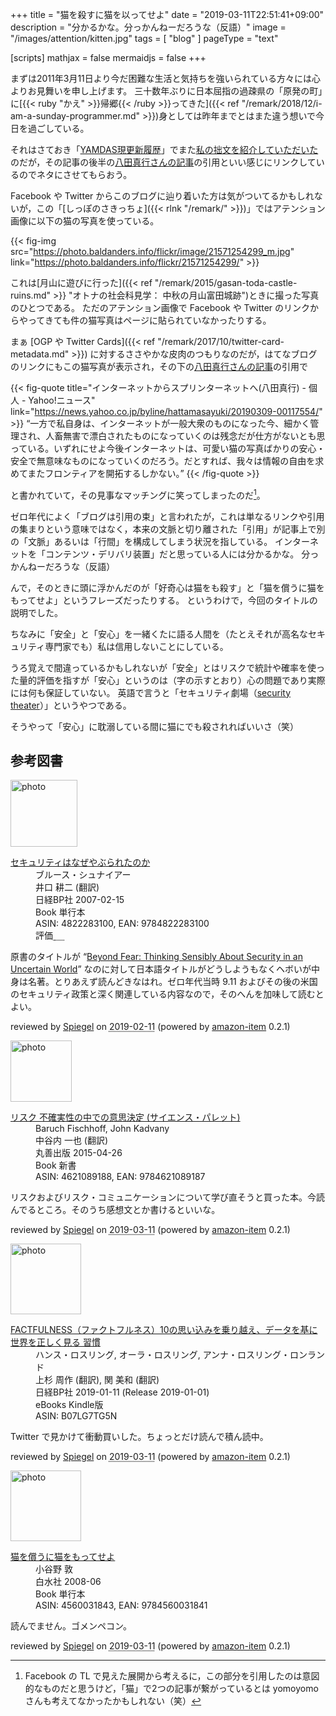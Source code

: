 +++
title = "猫を殺すに猫を以ってせよ"
date = "2019-03-11T22:51:41+09:00"
description = "分かるかな。分っかんねーだろうな（反語）"
image = "/images/attention/kitten.jpg"
tags = [ "blog" ]
pageType = "text"

[scripts]
  mathjax = false
  mermaidjs = false
+++

まずは2011年3月11日より今だ困難な生活と気持ちを強いられている方々には心よりお見舞いを申し上げます。
三十数年ぶりに日本屈指の過疎県の「原発の町」に[{{< ruby "かえ" >}}帰郷{{< /ruby >}}ってきた]({{< ref "/remark/2018/12/i-am-a-sunday-programmer.md" >}})身としては昨年までとはまた違う想いで今日を過ごしている。

それはさておき「[YAMDAS現更新履歴](https://yamdas.hatenablog.com/)」でまた[私の拙文を紹介していただいた](https://yamdas.hatenablog.com/entry/20190311/openweb)のだが，その記事の後半の[八田真行さんの記事](https://news.yahoo.co.jp/byline/hattamasayuki/20190309-00117554/)の引用といい感じにリンクしているのでネタにさせてもらおう。

Facebook や Twitter からこのブログに辿り着いた方は気がついてるかもしれないが，この「[しっぽのさきっちょ]({{< rlnk "/remark/" >}})」ではアテンション画像に以下の猫の写真を使っている。

{{< fig-img src="https://photo.baldanders.info/flickr/image/21571254299_m.jpg" link="https://photo.baldanders.info/flickr/21571254299/" >}}

これは[月山に遊びに行った]({{< ref "/remark/2015/gasan-toda-castle-ruins.md" >}} "オトナの社会科見学： 中秋の月山富田城跡")ときに撮った写真のひとつである。
ただのアテンション画像で Facebook や Twitter のリンクからやってきても件の猫写真はページに貼られていなかったりする。

まぁ [OGP や Twitter Cards]({{< ref "/remark/2017/10/twitter-card-metadata.md" >}}) に対するささやかな皮肉のつもりなのだが，はてなブログのリンクにもこの猫写真が表示され，その下の[八田真行さんの記事](https://news.yahoo.co.jp/byline/hattamasayuki/20190309-00117554/)の引用で

{{< fig-quote title="インターネットからスプリンターネットへ(八田真行) - 個人 - Yahoo!ニュース" link="https://news.yahoo.co.jp/byline/hattamasayuki/20190309-00117554/" >}}
<q>一方で私自身は、インターネットが一般大衆のものになった今、細かく管理され、人畜無害で漂白されたものになっていくのは残念だが仕方がないとも思っている。いずれにせよ今後インターネットは、可愛い猫の写真ばかりの安心・安全で無意味なものになっていくのだろう。だとすれば、我々は情報の自由を求めてまたフロンティアを開拓するしかない。</q>
{{< /fig-quote >}}

と書かれていて，その見事なマッチングに笑ってしまったのだ[^cat1]。

[^cat1]: Facebook の TL で見えた展開から考えるに，この部分を引用したのは意図的なものだと思うけど，「猫」で2つの記事が繋がっているとは yomoyomo さんも考えてなかったかもしれない（笑）

ゼロ年代によく「ブログは引用の束」と言われたが，これは単なるリンクや引用の集まりという意味ではなく，本来の文脈と切り離された「引用」が記事上で別の「文脈」あるいは「行間」を構成してしまう状況を指している。
インターネットを「コンテンツ・デリバリ装置」だと思っている人には分かるかな。
分っかんねーだろうな（反語）

んで，そのときに頭に浮かんだのが「好奇心は猫をも殺す」と「猫を償うに猫をもってせよ」というフレーズだったりする。
というわけで，今回のタイトルの説明でした。

ちなみに「安全」と「安心」を一緒くたに語る人間を（たとえそれが高名なセキュリティ専門家でも）私は信用しないことにしている。

うろ覚えで間違っているかもしれないが「安全」とはリスクで統計や確率を使った量的評価を指すが「安心」というのは（字の示すとおり）心の問題であり実際には何も保証していない。
英語で言うと「セキュリティ劇場（[security theater](https://en.wikipedia.org/wiki/Security_theater)）」というやつである。

そうやって「安心」に耽溺している間に猫にでも殺されればいいさ（笑）

## 参考図書

<div class="hreview">
  <div class="photo"><a class="item url" href="https://www.amazon.co.jp/%E3%82%BB%E3%82%AD%E3%83%A5%E3%83%AA%E3%83%86%E3%82%A3%E3%81%AF%E3%81%AA%E3%81%9C%E3%82%84%E3%81%B6%E3%82%89%E3%82%8C%E3%81%9F%E3%81%AE%E3%81%8B-%E3%83%96%E3%83%AB%E3%83%BC%E3%82%B9%E3%83%BB%E3%82%B7%E3%83%A5%E3%83%8A%E3%82%A4%E3%82%A2%E3%83%BC/dp/4822283100?SubscriptionId=AKIAJYVUJ3DMTLAECTHA&tag=baldandersinf-22&linkCode=xm2&camp=2025&creative=165953&creativeASIN=4822283100"><img src="https://images-fe.ssl-images-amazon.com/images/I/51-pZ52JsUL._SL160_.jpg" width="107" alt="photo"></a></div>
  <dl class="fn">
    <dt><a href="https://www.amazon.co.jp/%E3%82%BB%E3%82%AD%E3%83%A5%E3%83%AA%E3%83%86%E3%82%A3%E3%81%AF%E3%81%AA%E3%81%9C%E3%82%84%E3%81%B6%E3%82%89%E3%82%8C%E3%81%9F%E3%81%AE%E3%81%8B-%E3%83%96%E3%83%AB%E3%83%BC%E3%82%B9%E3%83%BB%E3%82%B7%E3%83%A5%E3%83%8A%E3%82%A4%E3%82%A2%E3%83%BC/dp/4822283100?SubscriptionId=AKIAJYVUJ3DMTLAECTHA&tag=baldandersinf-22&linkCode=xm2&camp=2025&creative=165953&creativeASIN=4822283100">セキュリティはなぜやぶられたのか</a></dt>
	<dd>ブルース・シュナイアー</dd>
	<dd>井口 耕二 (翻訳)</dd>
    <dd>日経BP社 2007-02-15</dd>
    <dd>Book 単行本</dd>
    <dd>ASIN: 4822283100, EAN: 9784822283100</dd>
    <dd>評価<abbr class="rating fa-sm" title="5">&nbsp;<i class="fas fa-star"></i>&nbsp;<i class="fas fa-star"></i>&nbsp;<i class="fas fa-star"></i>&nbsp;<i class="fas fa-star"></i>&nbsp;<i class="fas fa-star"></i></abbr></dd>
  </dl>
  <p class="description">原書のタイトルが “<a href="https://www.amazon.co.jp/Beyond-Fear-Thinking-Sensibly-Uncertain-ebook/dp/B000PY3NB4?SubscriptionId=AKIAJYVUJ3DMTLAECTHA&tag=baldandersinf-22&linkCode=xm2&camp=2025&creative=165953&creativeASIN=B000PY3NB4">Beyond Fear: Thinking Sensibly About Security in an Uncertain World</a>” なのに対して日本語タイトルがどうしようもなくヘボいが中身は名著。とりあえず読んどきなはれ。ゼロ年代当時 9.11 およびその後の米国のセキュリティ政策と深く関連している内容なので，そのへんを加味して読むとよい。</p>
  <p class="powered-by" >reviewed by <a href='#maker' class='reviewer'>Spiegel</a> on <abbr class="dtreviewed" title="2019-02-11">2019-02-11</abbr> (powered by <a href="https://github.com/spiegel-im-spiegel/amazon-item" >amazon-item</a> 0.2.1)</p>
</div>

<div class="hreview">
  <div class="photo"><a class="item url" href="https://www.amazon.co.jp/%E3%83%AA%E3%82%B9%E3%82%AF-%E4%B8%8D%E7%A2%BA%E5%AE%9F%E6%80%A7%E3%81%AE%E4%B8%AD%E3%81%A7%E3%81%AE%E6%84%8F%E6%80%9D%E6%B1%BA%E5%AE%9A-%E3%82%B5%E3%82%A4%E3%82%A8%E3%83%B3%E3%82%B9%E3%83%BB%E3%83%91%E3%83%AC%E3%83%83%E3%83%88-Baruch-Fischhoff/dp/4621089188?SubscriptionId=AKIAJYVUJ3DMTLAECTHA&tag=baldandersinf-22&linkCode=xm2&camp=2025&creative=165953&creativeASIN=4621089188"><img src="https://images-fe.ssl-images-amazon.com/images/I/41Cboa6GkmL._SL160_.jpg" width="98" alt="photo"></a></div>
  <dl class="fn">
    <dt><a href="https://www.amazon.co.jp/%E3%83%AA%E3%82%B9%E3%82%AF-%E4%B8%8D%E7%A2%BA%E5%AE%9F%E6%80%A7%E3%81%AE%E4%B8%AD%E3%81%A7%E3%81%AE%E6%84%8F%E6%80%9D%E6%B1%BA%E5%AE%9A-%E3%82%B5%E3%82%A4%E3%82%A8%E3%83%B3%E3%82%B9%E3%83%BB%E3%83%91%E3%83%AC%E3%83%83%E3%83%88-Baruch-Fischhoff/dp/4621089188?SubscriptionId=AKIAJYVUJ3DMTLAECTHA&tag=baldandersinf-22&linkCode=xm2&camp=2025&creative=165953&creativeASIN=4621089188">リスク 不確実性の中での意思決定 (サイエンス・パレット)</a></dt>
        <dd>Baruch Fischhoff, John Kadvany</dd>
        <dd>中谷内 一也 (翻訳)</dd>
    <dd>丸善出版 2015-04-26</dd>
    <dd>Book 新書</dd>
    <dd>ASIN: 4621089188, EAN: 9784621089187</dd>
  </dl>
  <p class="description">リスクおよびリスク・コミュニケーションについて学び直そうと買った本。今読んでるところ。そのうち感想文とか書けるといいな。</p>
  <p class="powered-by" >reviewed by <a href='#maker' class='reviewer'>Spiegel</a> on <abbr class="dtreviewed" title="2019-03-11">2019-03-11</abbr> (powered by <a href="https://github.com/spiegel-im-spiegel/amazon-item" >amazon-item</a> 0.2.1)</p>
</div>

<div class="hreview">
  <div class="photo"><a class="item url" href="https://www.amazon.co.jp/FACTFULNESS%EF%BC%88%E3%83%95%E3%82%A1%E3%82%AF%E3%83%88%E3%83%95%E3%83%AB%E3%83%8D%E3%82%B9%EF%BC%8910%E3%81%AE%E6%80%9D%E3%81%84%E8%BE%BC%E3%81%BF%E3%82%92%E4%B9%97%E3%82%8A%E8%B6%8A%E3%81%88%E3%80%81%E3%83%87%E3%83%BC%E3%82%BF%E3%82%92%E5%9F%BA%E3%81%AB%E4%B8%96%E7%95%8C%E3%82%92%E6%AD%A3%E3%81%97%E3%81%8F%E8%A6%8B%E3%82%8B%E7%BF%92%E6%85%A3-%E3%83%8F%E3%83%B3%E3%82%B9%E3%83%BB%E3%83%AD%E3%82%B9%E3%83%AA%E3%83%B3%E3%82%B0-ebook/dp/B07LG7TG5N?SubscriptionId=AKIAJYVUJ3DMTLAECTHA&tag=baldandersinf-22&linkCode=xm2&camp=2025&creative=165953&creativeASIN=B07LG7TG5N"><img src="https://images-fe.ssl-images-amazon.com/images/I/410QuKHYY3L._SL160_.jpg" width="113" alt="photo"></a></div>
  <dl class="fn">
    <dt><a href="https://www.amazon.co.jp/FACTFULNESS%EF%BC%88%E3%83%95%E3%82%A1%E3%82%AF%E3%83%88%E3%83%95%E3%83%AB%E3%83%8D%E3%82%B9%EF%BC%8910%E3%81%AE%E6%80%9D%E3%81%84%E8%BE%BC%E3%81%BF%E3%82%92%E4%B9%97%E3%82%8A%E8%B6%8A%E3%81%88%E3%80%81%E3%83%87%E3%83%BC%E3%82%BF%E3%82%92%E5%9F%BA%E3%81%AB%E4%B8%96%E7%95%8C%E3%82%92%E6%AD%A3%E3%81%97%E3%81%8F%E8%A6%8B%E3%82%8B%E7%BF%92%E6%85%A3-%E3%83%8F%E3%83%B3%E3%82%B9%E3%83%BB%E3%83%AD%E3%82%B9%E3%83%AA%E3%83%B3%E3%82%B0-ebook/dp/B07LG7TG5N?SubscriptionId=AKIAJYVUJ3DMTLAECTHA&tag=baldandersinf-22&linkCode=xm2&camp=2025&creative=165953&creativeASIN=B07LG7TG5N">FACTFULNESS（ファクトフルネス）10の思い込みを乗り越え、データを基に世界を正しく見る
習慣</a><dd>ハンス・ロスリング, オーラ・ロスリング, アンナ・ロスリング・ロンランド</dd>
        <dd>上杉 周作 (翻訳), 関 美和 (翻訳)</dd>
    <dd>日経BP社 2019-01-11 (Release 2019-01-01)</dd>
    <dd>eBooks Kindle版</dd>
    <dd>ASIN: B07LG7TG5N</dd>
  </dl>
  <p class="description">Twitter で見かけて衝動買いした。ちょっとだけ読んで積ん読中。</p>
  <p class="powered-by" >reviewed by <a href='#maker' class='reviewer'>Spiegel</a> on <abbr class="dtreviewed" title="2019-03-11">2019-03-11</abbr> (powered by <a href="https://github.com/spiegel-im-spiegel/amazon-item" >amazon-item</a> 0.2.1)</p>
</div>

<div class="hreview">
  <div class="photo"><a class="item url" href="https://www.amazon.co.jp/%E7%8C%AB%E3%82%92%E5%84%9F%E3%81%86%E3%81%AB%E7%8C%AB%E3%82%92%E3%82%82%E3%81%A3%E3%81%A6%E3%81%9B%E3%82%88-%E5%B0%8F%E8%B0%B7%E9%87%8E-%E6%95%A6/dp/4560031843?SubscriptionId=AKIAJYVUJ3DMTLAECTHA&tag=baldandersinf-22&linkCode=xm2&camp=2025&creative=165953&creativeASIN=4560031843"><img src="https://images-fe.ssl-images-amazon.com/images/I/31grUdSlFLL._SL160_.jpg" width="113" alt="photo"></a></div>
  <dl class="fn">
    <dt><a href="https://www.amazon.co.jp/%E7%8C%AB%E3%82%92%E5%84%9F%E3%81%86%E3%81%AB%E7%8C%AB%E3%82%92%E3%82%82%E3%81%A3%E3%81%A6%E3%81%9B%E3%82%88-%E5%B0%8F%E8%B0%B7%E9%87%8E-%E6%95%A6/dp/4560031843?SubscriptionId=AKIAJYVUJ3DMTLAECTHA&tag=baldandersinf-22&linkCode=xm2&camp=2025&creative=165953&creativeASIN=4560031843">猫を償うに猫をもってせよ</a></dt>
        <dd>小谷野 敦</dd>
    <dd>白水社 2008-06</dd>
    <dd>Book 単行本</dd>
    <dd>ASIN: 4560031843, EAN: 9784560031841</dd>
  </dl>
  <p class="description">読んでません。ゴメンペコン。</p>
  <p class="powered-by" >reviewed by <a href='#maker' class='reviewer'>Spiegel</a> on <abbr class="dtreviewed" title="2019-03-11">2019-03-11</abbr> (powered by <a href="https://github.com/spiegel-im-spiegel/amazon-item" >amazon-item</a> 0.2.1)</p>
</div>
